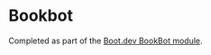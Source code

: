 # Bookbot

Completed as part of the [Boot.dev BookBot module](https://www.boot.dev/courses/build-bookbot-python).
